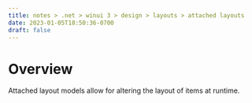 ```yaml
---
title: notes > .net > winui 3 > design > layouts > attached layouts
date: 2023-01-05T18:50:36-0700
draft: false
---
```

# Overview
Attached layout models allow for altering the layout of items at runtime.
